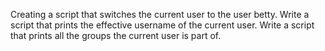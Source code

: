 Creating a script that switches the current user to the user betty.
Write a script that prints the effective username of the current user.
Write a script that prints all the groups the current user is part of.
